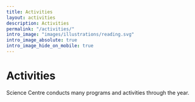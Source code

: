 ```yaml
---
title: Activities
layout: activities
description: Activities
permalink: "/activities/"
intro_image: "images/illustrations/reading.svg"
intro_image_absolute: true
intro_image_hide_on_mobile: true
---
```


# Activities

Science Centre conducts many programs and activities through the year.